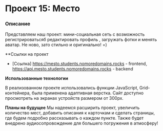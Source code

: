 # Проект 15: Место

### Описание

Представляем наш проект: мини-социальная сеть с возможность регистрироватьсяб редактировать профиль , загружать фотки и менять аватар. Не ново, зато стильно и оригинально! =)

**Ссылки на проект

* [Ссылка] https://mesto.students.nomoredomains.rocks - frontend, https://api.mesto.students.nomoredomains.rocks - backend 

**Использованные технологии**

В реализованном проекте использовались функции JavaScript, Grid-контейнера, была применена адаптивная верстка. Сайт доступно просмотреть на экранах устройств размером от 300px. 


**Планы на будущее**
Мы надеемся расширить проект, увеличить количество мест, добавить описания к карточкам и сделать страницы, где будем подробно рассказывать о каждом пункте. Также будет внедрено аудиосопровождение для большего погружения в атмосферу!
